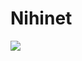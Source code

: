# Nihinet
![](https://media.discordapp.net/attachments/1217879745903988838/1271455319716925491/screen.png?ex=66b7668a&is=66b6150a&hm=865f2bd8368ebc5abbec8b592240148a3cd0bcb6d8b16aecaef0255d2c89568d&=&format=webp&quality=lossless&width=936&height=527)
